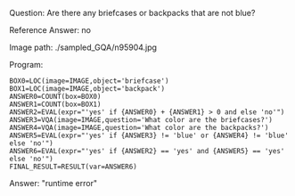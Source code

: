 Question: Are there any briefcases or backpacks that are not blue?

Reference Answer: no

Image path: ./sampled_GQA/n95904.jpg

Program:

```
BOX0=LOC(image=IMAGE,object='briefcase')
BOX1=LOC(image=IMAGE,object='backpack')
ANSWER0=COUNT(box=BOX0)
ANSWER1=COUNT(box=BOX1)
ANSWER2=EVAL(expr="'yes' if {ANSWER0} + {ANSWER1} > 0 and else 'no'")
ANSWER3=VQA(image=IMAGE,question='What color are the briefcases?')
ANSWER4=VQA(image=IMAGE,question='What color are the backpacks?')
ANSWER5=EVAL(expr="'yes' if {ANSWER3} != 'blue' or {ANSWER4} != 'blue' else 'no'")
ANSWER6=EVAL(expr="'yes' if {ANSWER2} == 'yes' and {ANSWER5} == 'yes' else 'no'")
FINAL_RESULT=RESULT(var=ANSWER6)
```
Answer: "runtime error"

